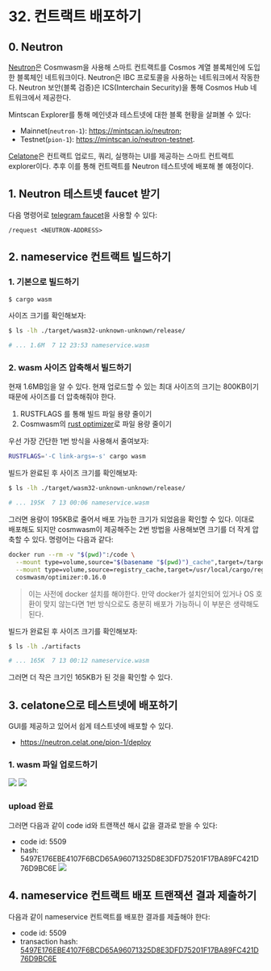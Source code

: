 # 32. 컨트랙트 배포하기 

## 0. Neutron
[Neutron](https://docs.neutron.org/)은 Cosmwasm을 사용해 스마트 컨트랙트를 Cosmos 계열 블록체인에 도입한 블록체인 네트워크이다. Neutron은 IBC 프로토콜을 사용하는 네트워크에서 작동한다. Neutron 보안(블록 검증)은 ICS(Interchain Security)을 통해 Cosmos Hub 네트워크에서 제공한다. 

Mintscan Explorer를 통해 메인넷과 테스트넷에 대한 블록 현황을 살펴볼 수 있다: 
- Mainnet(`neutron-1`): https://mintscan.io/neutron; 
- Testnet(`pion-1`): https://mintscan.io/neutron-testnet. 

[Celatone](https://neutron.celat.one/neutron-1)은 컨트랙트 업로드, 쿼리, 실행하는 UI를 제공하는 스마트 컨트랙트 explorer이다. 추후 이를 통해 컨트랙트를 Neutron 테스트넷에 배포해 볼 예정이다.

## 1. Neutron 테스트넷 faucet 받기 
다음 명령어로 [telegram faucet](https://t.me/+SyhWrlnwfCw2NGM6)을 사용할 수 있다:
```
/request <NEUTRON-ADDRESS>
```

## 2. nameservice 컨트랙트 빌드하기
### 1. 기본으로 빌드하기
```sh
$ cargo wasm
```

사이즈 크기를 확인해보자:
```sh
$ ls -lh ./target/wasm32-unknown-unknown/release/

# ... 1.6M  7 12 23:53 nameservice.wasm
```

### 2. wasm 사이즈 압축해서 빌드하기 
현재 1.6MB임을 알 수 있다. 현재 업로드할 수 있는 최대 사이즈의 크기는 800KB이기 때문에 사이즈를 더 압축해줘야 한다. 
1. RUSTFLAGS 를 통해 빌드 파일 용량 줄이기
2. Cosmwasm의 [rust optimizer](https://github.com/CosmWasm/optimizer)로 파일 용량 줄이기

우선 가장 간단한 1번 방식을 사용해서 줄여보자:
```sh
RUSTFLAGS='-C link-args=-s' cargo wasm
```

빌드가 완료된 후 사이즈 크기를 확인해보자:
```sh
$ ls -lh ./target/wasm32-unknown-unknown/release/

# ... 195K  7 13 00:06 nameservice.wasm
```

그러면 용량이 195KB로 줄어서 배포 가능한 크기가 되었음을 확인할 수 있다. 이대로 배포해도 되지만 cosmwasm이 제공해주는 2번 방법을 사용해보면 크기를 더 작게 압축할 수 있다. 명령어는 다음과 같다:
```sh
docker run --rm -v "$(pwd)":/code \
  --mount type=volume,source="$(basename "$(pwd)")_cache",target=/target \
  --mount type=volume,source=registry_cache,target=/usr/local/cargo/registry \
  cosmwasm/optimizer:0.16.0
```
> 이는 사전에 docker 설치를 해야한다. 만약 docker가 설치안되어 있거나 OS 호환이 맞지 않는다면 1번 방식으로도 충분히 배포가 가능하니 이 부분은 생략해도 된다.

빌드가 완료된 후 사이즈 크기를 확인해보자:
```sh
$ ls -lh ./artifacts

# ... 165K  7 13 00:12 nameservice.wasm
```
그러면 더 작은 크기인 165KB가 된 것을 확인할 수 있다. 


## 3. celatone으로 테스트넷에 배포하기
GUI를 제공하고 있어서 쉽게 테스트넷에 배포할 수 있다. 
- https://neutron.celat.one/pion-1/deploy

### 1. wasm 파일 업로드하기
![](./assets/32_contract_upload_1.png)
![](./assets/32_contract_upload_2.png)

### upload 완료 
그러면 다음과 같이 code id와 트랜잭션 해시 값을 결과로 받을 수 있다:
- code id: 5509
- hash: 5497E176EBE4107F6BCD65A96071325D8E3DFD75201F17BA89FC421D76D9BC6E
![](./assets/32_contract_upload_complete.png)



## 4. nameservice 컨트랙트 배포 트랜잭션 결과 제출하기
다음과 같이 nameservice 컨트랙트를 배포한 결과를 제출해야 한다:
- code id: 5509
- transaction hash: [5497E176EBE4107F6BCD65A96071325D8E3DFD75201F17BA89FC421D76D9BC6E](https://neutron.celat.one/pion-1/txs/5497E176EBE4107F6BCD65A96071325D8E3DFD75201F17BA89FC421D76D9BC6E)

